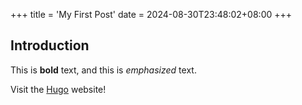+++
title = 'My First Post'
date = 2024-08-30T23:48:02+08:00
+++
## Introduction

This is **bold** text, and this is *emphasized* text.

Visit the [Hugo](https://gohugo.io) website!
